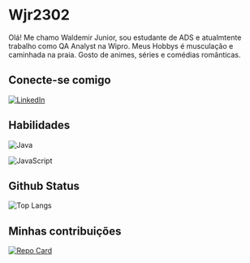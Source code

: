 
# Wjr2302

Olá!
Me chamo Waldemir Junior, sou estudante de ADS e atualmtente trabalho como QA Analyst na Wipro. Meus Hobbys é musculação e caminhada na praia. Gosto de animes, séries e comédias românticas.

## Conecte-se comigo
[![LinkedIn](https://img.shields.io/badge/LinkedIn-000?style=for-the-badge&logo=linkedin&logoColor=0E76A8)](https://www.linkedin.com/in/waldemirjunior1/)

## Habilidades

![Java](https://img.shields.io/badge/Java-000?style=for-the-badge&logo=java)

![JavaScript](https://img.shields.io/badge/JavaScript-000?style=for-the-badge&logo=javascript)

## Github Status

![Top Langs](https://github-readme-stats-git-masterrstaa-rickstaa.vercel.app/api/top-langs/?username=wjr2302&bg_color=000&border_color=30A3DC&title_color=E94D5F&text_color=FFF)

## Minhas contribuições

[![Repo Card](https://github-readme-stats.vercel.app/api/pin/?username=wjr2302&repo=SEUREPOSITORIO&bg_color=000&border_color=30A3DC&show_icons=true&icon_color=30A3DC&title_color=E94D5F&text_color=FFF)](https://github.com/wjr2302/dio-lab-open-sourceJr)
